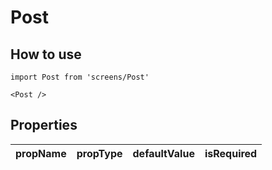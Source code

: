 # Post

## How to use

```
import Post from 'screens/Post'
```

```
<Post />
```

## Properties

| propName | propType | defaultValue | isRequired |
| - | - | - | - |
